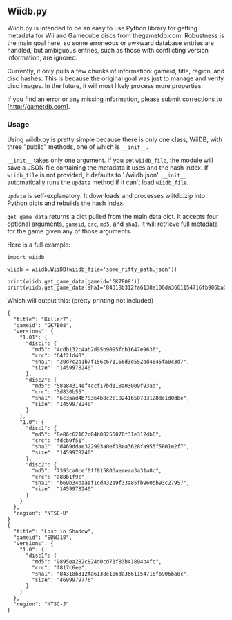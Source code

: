 ## Wiidb.py

Wiidb.py is intended to be an easy to use Python library for getting metadata
for Wii and Gamecube discs from thegametdb.com. Robustness is the main goal
here, so some erroneous or awkward database entries are handled, but ambiguous
entries, such as those with conflicting version information, are ignored.

Currently, it only pulls a few chunks of information: gameid, title, region,
and disc hashes. This is because the original goal was just to manage and
verify disc images.  In the future, it will most likely process more
properties.

If you find an error or any missing information, please submit corrections to
[http://gametdb.com].

### Usage

Using wiidb.py is pretty simple because there is only one class, WiiDB,  with
three "public" methods, one of which is `__init__`.

`__init__` takes only one argument. If you set `wiidb_file`, the module will
save a JSON file containing the metadata it uses and the hash index. If
`wiidb_file` is not provided, it defaults to './wiidb.json'. `__init__`
automatically runs the `update` method if it can't load `wiidb_file`.

`update` is self-explanatory. It downloads and processes wiitdb.zip into Python
dicts and rebuilds the hash index.

`get_game_data` returns a dict pulled from the main data dict. It accepts four
optional arguments, `gameid`, `crc`, `md5`, and `sha1`.  It will retrieve full
metadata for the game given any of those arguments. 

Here is a full example:
```
import wiidb

wiidb = wiidb.WiiDB(wiidb_file='some_nifty_path.json'))

print(wiidb.get_game_data(gameid='GK7E08'))
print(wiidb.get_game_data(sha1='84318b312fa6138e106da3661154716fb906ba0c'))
```

Which will output this: (pretty printing not included)
```
{
  "title": "Killer7",
  "gameid": "GK7E08",
  "versions": {
    "1.01": {
      "disc1": {
        "md5": "4cdb132c4ab2d95b9095fdb1647e9636",
        "crc": "64f21d40",
        "sha1": "20d7c2a1b7f156c671166d3d552ad4645fa0c3d7",
        "size": "1459978240"
      },
      "disc2": {
        "md5": "58a84314ef4ccf17bd118a03009f93ad",
        "crc": "3d830b55",
        "sha1": "6c3aad4b78364b8c2c18241650783128dc1d0dbe",
        "size": "1459978240"
      }
    },
    "1.0": {
      "disc1": {
        "md5": "8e86c62162c84b08255076f31e312db6",
        "crc": "fdcb9f51",
        "sha1": "d469ddae322993a0ef38ea3628fa955f5801e2f7",
        "size": "1459978240"
      },
      "disc2": {
        "md5": "7393ca0cef0ff815803aeaeaa3a31a8c",
        "crc": "a88b1f9c",
        "sha1": "b69b34baaef1cd432a9f33a85fb960bb93c27957",
        "size": "1459978240"
      }
    }
  },
  "region": "NTSC-U"
}
{
  "title": "Lost in Shadow",
  "gameid": "SDWJ18",
  "versions": {
    "1.0": {
      "disc1": {
        "md5": "9895ea282c824d0cd71f83b41894b4fc",
        "crc": "f817c6ee",
        "sha1": "84318b312fa6138e106da3661154716fb906ba0c",
        "size": "4699979776"
      }
    }
  },
  "region": "NTSC-J"
}
```
